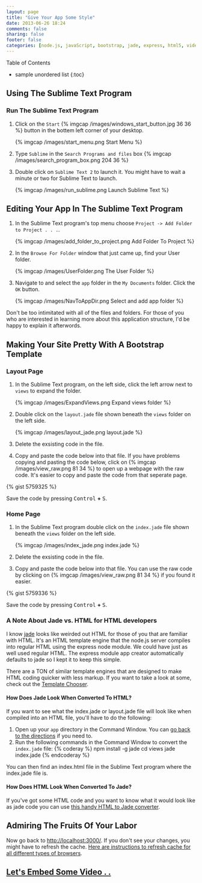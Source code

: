 ```yaml
---
layout: page
title: "Give Your App Some Style"
date: 2013-06-26 18:24
comments: false
sharing: false
footer: false
categories: [node.js, javaScript, bootstrap, jade, express, html5, video, howto]
---
```


Table of Contents

* sample unordered list
{:toc}

## Using The Sublime Text Program

### Run The Sublime Text Program

1. Click on the `Start` {% imgcap /images/windows_start_button.jpg 36 36 %} button in the bottem left corner of your desktop.

    {% imgcap /images/start_menu.png Start Menu %}

2. Type `Sublime` in the `Search Programs and files` box {% imgcap /images/search_program_box.png 204 36 %}
3. Double click on `Sublime Text 2` to launch it.  You might have to wait a minute or two for Sublime Text to launch.

    {% imgcap /images/run_sublime.png Launch Sublime Text %}

## Editing Your App In The Sublime Text Program

 1. In the Sublime Text program's top menu choose `Project -> Add Folder to Project . . .`.

    {% imgcap /images/add_folder_to_project.png Add Folder To Project %}

 2. In the `Browse For Folder` window that just came up, find your User folder.

    {% imgcap /images/UserFolder.png The User Folder %}

 3. Navigate to and select the `app` folder in the `My Documents` folder. Click the `OK` button.

    {% imgcap /images/NavToAppDir.png Select and add app folder %}

 Don't be too intimitated with all of the files and folders.
 For those of you who are interested in learning more about this application structure, I'd be happy to
 explain it afterwords.

## Making Your Site Pretty With A Bootstrap Template

### Layout Page

 1. In the Sublime Text program, on the left side, click the left arrow next to `views` to expand the folder.

    {% imgcap /images/ExpandViews.png Expand views folder %}

 2. Double click on the `layout.jade` file shown beneath the `views` folder on the left side.

    {% imgcap /images/layout_jade.png layout.jade %}

 3. Delete the exsisting code in the file.
 4. Copy and paste the code below into that file.
If you have problems copying and pasting the code below, click on {% imgcap /images/view_raw.png 81 34 %}
to open up a webpage with the raw code. It's easier to copy and paste the code from that seperate page.

{% gist 5759325 %}

Save the code by pressing <kbd>Control</kbd> **+** <kbd>S</kbd>.

### Home Page

 1. In the Sublime Text program double click on the `index.jade` file shown beneath the `views` folder on the left side.

    {% imgcap /images/index_jade.png index.jade %}

 2. Delete the exsisting code in the file.
 3. Copy and paste the code below into that file.  You can use the raw code by clicking on {% imgcap /images/view_raw.png 81 34 %}
 if you found it easier.

{% gist 5759336 %}

Save the code by pressing <kbd>Control</kbd> **+** <kbd>S</kbd>.

### A Note About Jade vs. HTML for HTML developers

I know [jade](http://jade-lang.com/) looks like weirded out HTML for those of you that are familiar with HTML.  It's an HTML
template engine that the node.js server compiles into regular HTML using the express node module. We could have just
as well used regular HTML. The express module app creator automatically defaults to jade so I kept it to keep this simple.

There are a TON of similar template engines that are designed to make HTML coding quicker with less markup.
If you want to take a look at some, check out the [Template Chooser](http://garann.github.io/template-chooser/).

#### How Does Jade Look When Converted To HTML?

If you want to see what the index.jade or layout.jade file will look like when compiled into an HTML file, you'll
have to do the following:

 1. Open up your `app` directory in the Command Window.  You can [go back to the directions](http://html5devgal.com/getting-started/#running-some-commands-in-the-command-window)
 if you need to.
 2. Run the following commands in the Command Window to convert the `index.jade` file:
     {% coderay %}
      npm install -g jade
      cd views
      jade index.jade
    {% endcoderay %}

You can then find an index.html file in the Sublime Text program where the index.jade file is.

#### How Does HTML Look When Converted To Jade?

If you've got some HTML code and you want to know what it would look like as jade code
you can use [this handy HTML to Jade converter](http://html2jade.aaron-powell.com/).

## Admiring The Fruits Of Your Labor

Now go back to [http://localhost:3000/](http://localhost:3000/).  If you don't see your changes, you might have to
refresh the cache. [Here are instructions to refresh cache for all different types of browsers](http://www.refreshyourcache.com/en/home/).

## [Let's Embed Some Video . . ](/embed-video/)
